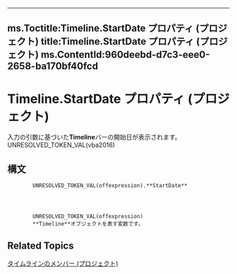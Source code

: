 

---
ms.Toctitle:Timeline.StartDate プロパティ (プロジェクト)
title:Timeline.StartDate プロパティ (プロジェクト)
ms.ContentId:960deebd-d7c3-eee0-2658-ba170bf40fcd
---
# Timeline.StartDate プロパティ (プロジェクト)




入力の引数に基づいた**Timeline**バーの開始日が表示されます。UNRESOLVED_TOKEN_VAL(vba2016)

## 構文

            UNRESOLVED_TOKEN_VAL(offexpression).**StartDate**




            UNRESOLVED_TOKEN_VAL(offexpression)
            **Timeline**オブジェクトを表す変数です。



## Related Topics

[タイムラインのメンバー (プロジェクト)](ac50eced-d876-ee09-f8f4-01fb2272ddf0.md)





